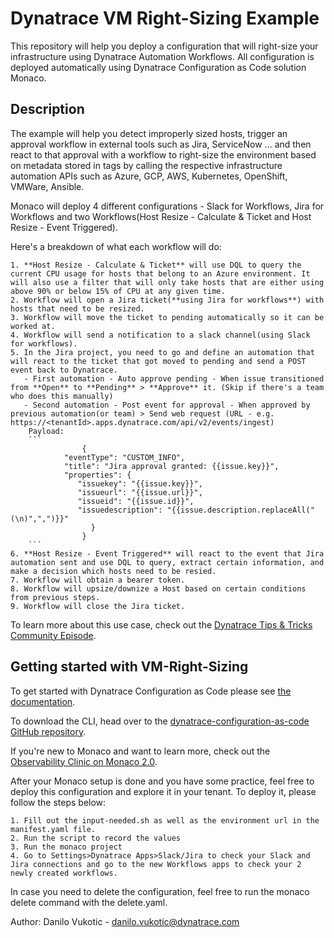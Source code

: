 # Dynatrace VM Right-Sizing Example

This repository will help you deploy a configuration that will right-size your infrastructure using Dynatrace Automation Workflows. All configuration is deployed automatically using Dynatrace Configuration as Code solution Monaco.

## Description 

The example will help you detect improperly sized hosts, trigger an approval workflow in external tools such as Jira, ServiceNow ... and then react to that approval with a workflow to right-size the environment based on metadata stored in tags by calling the respective infrastructure automation APIs such as Azure, GCP, AWS, Kubernetes, OpenShift, VMWare, Ansible.

Monaco will deploy 4 different configurations - Slack for Workflows, Jira for Workflows and two Workflows(Host Resize - Calculate & Ticket and Host Resize - Event Triggered). 

Here's a breakdown of what each workflow will do:

    1. **Host Resize - Calculate & Ticket** will use DQL to query the current CPU usage for hosts that belong to an Azure environment. It will also use a filter that will only take hosts that are either using above 90% or below 15% of CPU at any given time. 
    2. Workflow will open a Jira ticket(**using Jira for workflows**) with hosts that need to be resized.
    3. Workflow will move the ticket to pending automatically so it can be worked at.
    4. Workflow will send a notification to a slack channel(using Slack for workflows).
    5. In the Jira project, you need to go and define an automation that will react to the ticket that got moved to pending and send a POST event back to Dynatrace.
       - First automation - Auto approve pending - When issue transitioned from **Open** to **Pending** > **Approve** it. (Skip if there's a team who does this manually)
       - Second automation - Post event for approval - When approved by previous automation(or team) > Send web request (URL - e.g. https://<tenantId>.apps.dynatrace.com/api/v2/events/ingest)
        Payload:
        ```
                    {
                "eventType": "CUSTOM_INFO",
                "title": "Jira approval granted: {{issue.key}}",
                "properties": {
                   "issuekey": "{{issue.key}}",
                   "issueurl": "{{issue.url}}",
                   "issueid": "{{issue.id}}",
                   "issuedescription": "{{issue.description.replaceAll("(\n)",",")}}"
                      }
                    }
        ```
    6. **Host Resize - Event Triggered** will react to the event that Jira automation sent and use DQL to query, extract certain information, and make a decision which hosts need to be resied.
    7. Workflow will obtain a bearer token.
    8. Workflow will upsize/downize a Host based on certain conditions from previous steps.
    9. Workflow will close the Jira ticket.

To learn more about this use case, check out the [Dynatrace Tips & Tricks Community Episode](https://youtu.be/dGWlnd1lNGQ).

## Getting started with VM-Right-Sizing

To get started with Dynatrace Configuration as Code please see [the documentation](https://www.dynatrace.com/support/help/setup-and-configuration/monitoring-as-code).

To download the CLI, head over to the [dynatrace-configuration-as-code GitHub repository](https://github.com/Dynatrace/dynatrace-configuration-as-code/releases).

If you're new to Monaco and want to learn more, check out the [Observability Clinic on Monaco 2.0](https://dt-url.net/monaco-observability-clinic).

After your Monaco setup is done and you have some practice, feel free to deploy this configuration and explore it in your tenant. 
To deploy it, please follow the steps below:

    1. Fill out the input-needed.sh as well as the environment url in the manifest.yaml file.   
    2. Run the script to record the values
    3. Run the monaco project
    4. Go to Settings>Dynatrace Apps>Slack/Jira to check your Slack and Jira connections and go to the new Workflows apps to check your 2 newly created workflows. 

In case you need to delete the configuration, feel free to run the monaco delete command with the delete.yaml.

Author: Danilo Vukotic - danilo.vukotic@dynatrace.com

